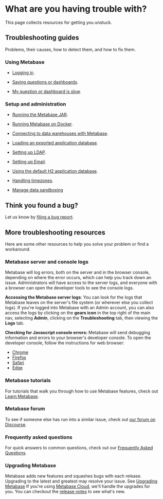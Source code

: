 # What are you having trouble with?

This page collects resources for getting you unstuck.

## Troubleshooting guides

Problems, their causes, how to detect them, and how to fix them.

### Using Metabase

- [Logging in][login].

- [Saving questions or dashboards][proxies].

- [My question or dashboard is slow][performance].

### Setup and administration

- [Running the Metabase JAR][running].

- [Running Metabase on Docker][docker].

- [Connecting to data warehouses with Metabase][datawarehouse].

- [Loading an exported application database][loadh2].

- [Setting up LDAP][ldap].

- [Setting up Email][email].

- [Using the default H2 application database][appdb].

- [Handling timezones][timezones].

- [Manage data sandboxing][sandbox]

## Think you found a bug?

Let us know by [filing a bug report][bugs].

## More troubleshooting resources

Here are some other resources to help you solve your problem or find a workaround.

### Metabase server and console logs

Metabase will log errors, both on the server and in the browser console, depending on where the error occurs, which can help you track down an issue. Administrators will have access to the server logs, and everyone with a browser can open the developer tools to see the console logs.

**Accessing the Metabase server logs**: You can look for the logs that Metabase leaves on the server's file system (or wherever else you collect logs). If you're logged into Metabase with an Admin account, you can also access the logs by clicking on the **gears icon** in the top right of the main nav, selecting **Admin**, clicking on the **Troubleshooting** tab, then viewing the **Logs** tab.

**Checking for Javascript console errors:** Metabase will send debugging information and errors to your browser's developer console. To open the developer console, follow the instructions for web browser:

- [Chrome][chrome]
- [Firefox][firefox]
- [Safari][safari]
- [Edge][edge]

### Metabase tutorials 

For tutorials that walk you through how to use Metabase features, check out [Learn Metabase][learn].

### Metabase forum

To see if someone else has run into a similar issue, check out [our forum on Discourse][forum].

### Frequently asked questions

For quick answers to common questions, check out our [Frequently Asked Questions][faq].

### Upgrading Metabase

Metabase adds new features and squashes bugs with each release. Upgrading to the latest and greatest may resolve your issue. See [Upgrading Metabase][upgrade] If you're using [Metabase Cloud][cloud], we'll handle the upgrades for you. You can checkout the [release notes][releases] to see what's new.

[appdb]: ./application-database.html
[bugs]: ./bugs.html
[chrome]: https://developers.google.com/web/tools/chrome-devtools/open#console
[cloud]: https://www.metabase.com/start/ 
[datawarehouse]: ./datawarehouse.html
[docker]: ./docker.html
[edge]: https://docs.microsoft.com/en-us/microsoft-edge/devtools-guide-chromium
[email]: ../operations-guide/upgrading-metabase.html
[faq]: /faq
[firefox]: https://developer.mozilla.org/en-US/docs/Tools/Web_Console/Opening_the_Web_Console
[forum]: https://discourse.metabase.com/
[ldap]: ./ldap.html
[learn]: https://www.metabase.com/learn
[login]: ./loggingin.html
[loadh2]: ./loading-from-h2.html
[performance]: ./performance.html
[proxies]: ./proxies.html
[releases]: https://github.com/metabase/metabase/releases
[running]: ./running.html
[sandbox]: ./sandboxing.html
[safari]: https://support.apple.com/guide/safari-developer/develop-menu-dev39df999c1/mac
[timezones]: ./timezones.html
[upgrade]: ../operations-guide/upgrading-metabase.html